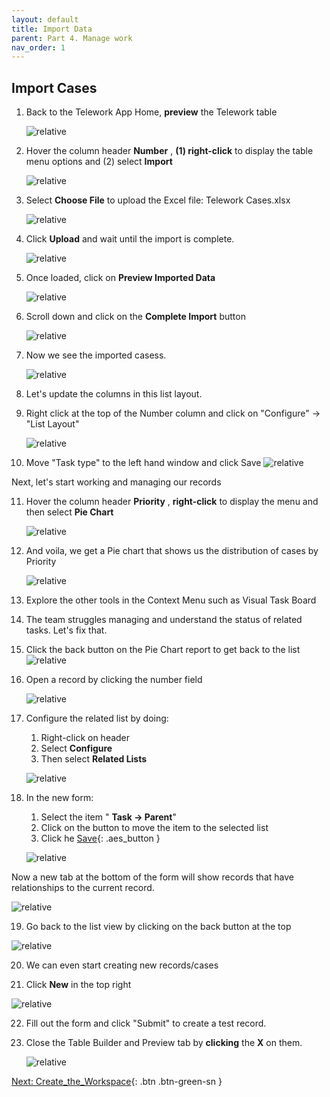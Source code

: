 ```yaml
---
layout: default
title: Import Data
parent: Part 4. Manage work
nav_order: 1
---
```


## Import Cases

1. Back to the Telework App Home, **preview** the Telework table

    ![relative](import/Click_Preview_Telework.png)

2. Hover the column header **Number** , **(1) right-click** to display the table menu options and (2) select **Import**

    ![relative](import/Select_Import.png)

3. Select **Choose File** to upload the Excel file: Telework Cases.xlsx

    ![relative](import/Select_Choose_File_to_Upload_the_Excel_file.png)

4. Click **Upload** and wait until the import is complete.

    ![relative](import/Import_Click_Upload.png)

5. Once loaded, click on **Preview Imported Data**

    ![relative](import/click_on_Preview_Imported_Data.png)

6. Scroll down and click on the **Complete Import** button

    ![relative](import/Click_on_the_Complete_Import_button.png)

7. Now we see the imported casess.

    ![relative](import/we_now_have_migrated_our_data.png)

8. Let's update the columns in this list layout.

9. Right click at the top of the Number column and click on "Configure" -\> "List Layout"

    ![relative](import/Click_on_Configure_List_Layout.png)

10. Move "Task type" to the left hand window and click Save
    ![relative](import/Remove_Task_type.png)

Next, let's start working and managing our records

11. Hover the column header **Priority** , **right-click** to display the menu and then select **Pie Chart**

    ![relative](import/select_Pie_Chart.png)

12. And voila, we get a Pie chart that shows us the distribution of cases by Priority

    ![relative](import/And_Voila_we_get_a_Pie_chart.png)

13. Explore the other tools in the Context Menu such as Visual Task Board

14. The team struggles managing and understand the status of related tasks. Let's fix that.

15. Click the back button on the Pie Chart report to get back to the list
    ![relative](import/Click_the_back_button_on_the_Pie_Chart_report.png)

16. Open a record by clicking the number field

    ![relative](import/Open_a_record_by_clicking_the_number_field.png)

17. Configure the related list by doing:

    1. Right-click on header
    2. Select **Configure**
    3. Then select **Related Lists**

    ![relative](import/Configure_the_related_list.png)

18. In the new form:

    1. Select the item " **Task → Parent**"
    2. Click on the button to move the item to the selected list
    3. Click he [Save](#){: .aes_button }

    ![relative](import/Add_Task_Parent.png)

Now a new tab at the bottom of the form will show records that have relationships to the current record.

![relative](import/related_list_shows_related_records.png)

19. Go back to the list view by clicking on the back button at the top

![relative](import/Go_back_to_the_list_view.png)

20. We can even start creating new records/cases

21. Click **New** in the top right

![relative](import/Create_Case_Cilck_New_in_the_top_right.png)

22. Fill out the form and click "Submit" to create a test record.

23. Close the Table Builder and Preview tab by **clicking** the **X** on them.

    ![relative](import/Close_the_Preview_Tab_by_clicking_the_X.png)


[Next: Create_the_Workspace]( ./Part_4.2_Create_Workspace_Experience.md){: .btn .btn-green-sn }